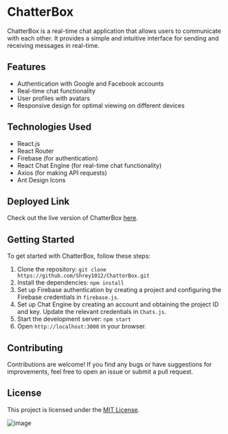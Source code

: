 # ChatterBox

ChatterBox is a real-time chat application that allows users to communicate with each other. It provides a simple and intuitive interface for sending and receiving messages in real-time.

## Features

- Authentication with Google and Facebook accounts
- Real-time chat functionality
- User profiles with avatars
- Responsive design for optimal viewing on different devices

## Technologies Used

- React.js
- React Router
- Firebase (for authentication)
- React Chat Engine (for real-time chat functionality)
- Axios (for making API requests)
- Ant Design Icons

## Deployed Link

Check out the live version of ChatterBox [here](https://chatterbox-chat-app.netlify.app/).

## Getting Started

To get started with ChatterBox, follow these steps:

1. Clone the repository: `git clone https://github.com/Shrey1012/ChatterBox.git`
2. Install the dependencies: `npm install`
3. Set up Firebase authentication by creating a project and configuring the Firebase credentials in `firebase.js`.
4. Set up Chat Engine by creating an account and obtaining the project ID and key. Update the relevant credentials in `Chats.js`.
5. Start the development server: `npm start`
6. Open `http://localhost:3000` in your browser.

## Contributing

Contributions are welcome! If you find any bugs or have suggestions for improvements, feel free to open an issue or submit a pull request.

## License

This project is licensed under the [MIT License](LICENSE).


![image](https://github.com/Shrey1012/ChaterBox/assets/91370582/021f7924-077b-411f-b2b5-eae65fdcb99f)

